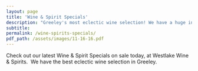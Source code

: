 ```yaml
---
layout: page
title: 'Wine & Spirit Specials'
description: "Greeley's most eclectic wine selection! We have a huge inventory to choose from, both foreign and domestic."
subtitle:
permalink: /wine-spirits-specials/
pdf_path: /assets/images/11-16-16.pdf
---
```



Check out our latest Wine & Spirit Specials on sale today, at Westlake Wine & Spirits.  We have the best eclectic wine selection in Greeley.